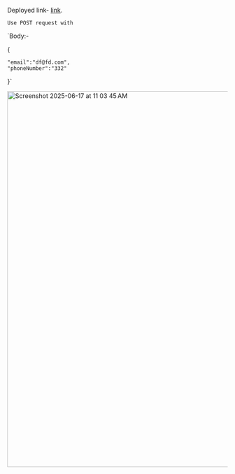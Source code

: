 Deployed link- [link](https://bitspeed-production-073f.up.railway.app/identity "Make POST Request"). 

`Use POST request with `

`Body:- 

{

    "email":"df@fd.com",
    "phoneNumber":"332"

}`

<img width="859" alt="Screenshot 2025-06-17 at 11 03 45 AM" src="https://github.com/user-attachments/assets/c421bfa3-7c65-45fd-91e2-ce60ec4c93b4" />

